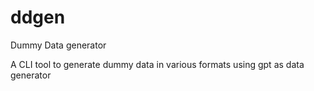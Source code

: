# ddgen

Dummy Data generator

A CLI tool to generate dummy data in various formats using gpt as data generator
